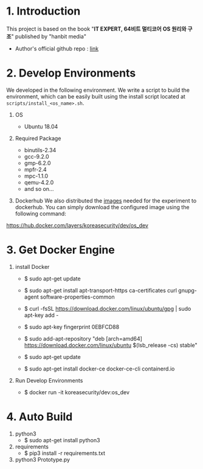 # 1. Introduction
This project is based on the book "**IT EXPERT, 64비트 멀티코어 OS 원리와 구조**" published by "hanbit media"

* Author's official github repo : [link](https://github.com/kkamagui/mint64os-examples)

# 2. Develop Environments
We developed in the following environment. We write a script to build the environment, which can be easily built using the install script located at `scripts/install_<os_name>.sh`.

1. OS
	* Ubuntu 18.04

2. Required Package
	* binutils-2.34
	* gcc-9.2.0
	* gmp-6.2.0
	* mpfr-2.4
	* mpc-1.1.0
	* qemu-4.2.0
	* and so on...


3. Dockerhub
We also distributed the [images](https://hub.docker.com/layers/koreasecurity/dev/os_dev/images/sha256-bfcea4954aaa7ec4e88852d2870996aa6a6d5f9daebb914cc3ef4b3f538daebe?context=repo) needed for the experiment to dockerhub. You can simply download the configured image using the following command:

  https://hub.docker.com/layers/koreasecurity/dev/os_dev
    



# 3. Get Docker Engine
1. install Docker
	*  $ sudo apt-get update

	*  $ sudo apt-get install  apt-transport-https ca-certificates curl gnupg-agent software-properties-common

	*  $ curl -fsSL https://download.docker.com/linux/ubuntu/gpg | sudo apt-key add -

	*  $ sudo apt-key fingerprint 0EBFCD88
    
	*  $ sudo add-apt-repository  "deb [arch=amd64] https://download.docker.com/linux/ubuntu  $(lsb_release -cs) stable"

	*  $ sudo apt-get update

	*  $ sudo apt-get install docker-ce docker-ce-cli containerd.io

2. Run Develop Environments
	*  $ docker run -it koreasecurity/dev:os_dev

# 4. Auto Build
1. python3
	*  $ sudo apt-get install python3
2. requirements
	*  $ pip3 install -r requirements.txt
3. python3 Prototype.py
